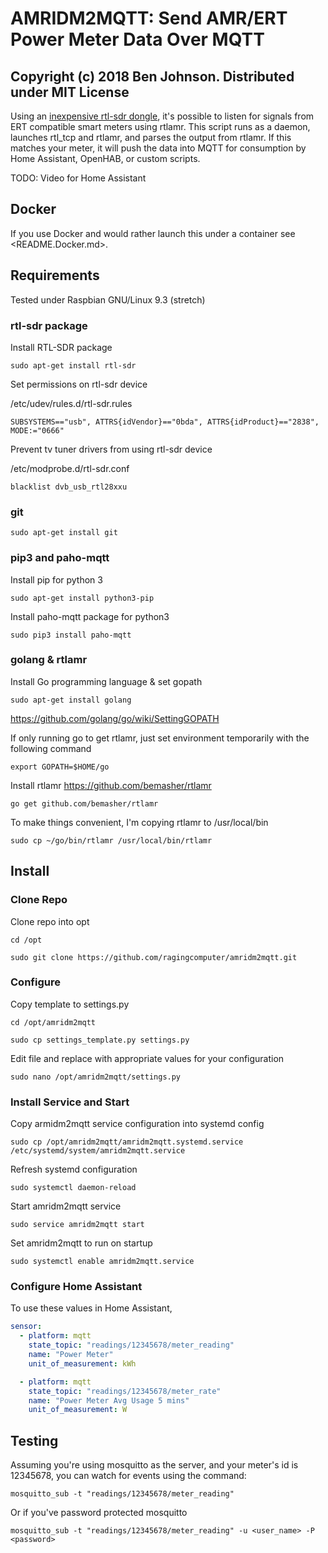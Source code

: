 # AMRIDM2MQTT: Send AMR/ERT Power Meter Data Over MQTT

## Copyright (c) 2018 Ben Johnson. Distributed under MIT License

Using an [inexpensive rtl-sdr dongle](https://www.amazon.com/s/ref=nb_sb_noss?field-keywords=RTL2832U), it's possible to listen for signals from ERT compatible smart meters using rtlamr. This script runs as a daemon, launches rtl_tcp and rtlamr, and parses the output from rtlamr. If this matches your meter, it will push the data into MQTT for consumption by Home Assistant, OpenHAB, or custom scripts.

TODO: Video for Home Assistant

## Docker

If you use Docker and would rather launch this under a container see <README.Docker.md>.

## Requirements

Tested under Raspbian GNU/Linux 9.3 (stretch)

### rtl-sdr package

Install RTL-SDR package

`sudo apt-get install rtl-sdr`

Set permissions on rtl-sdr device

/etc/udev/rules.d/rtl-sdr.rules

`SUBSYSTEMS=="usb", ATTRS{idVendor}=="0bda", ATTRS{idProduct}=="2838", MODE:="0666"`

Prevent tv tuner drivers from using rtl-sdr device

/etc/modprobe.d/rtl-sdr.conf

`blacklist dvb_usb_rtl28xxu`

### git

`sudo apt-get install git`

### pip3 and paho-mqtt

Install pip for python 3

`sudo apt-get install python3-pip`

Install paho-mqtt package for python3

`sudo pip3 install paho-mqtt`

### golang & rtlamr

Install Go programming language & set gopath

`sudo apt-get install golang`

<https://github.com/golang/go/wiki/SettingGOPATH>

If only running go to get rtlamr, just set environment temporarily with the following command

`export GOPATH=$HOME/go`

Install rtlamr <https://github.com/bemasher/rtlamr>

`go get github.com/bemasher/rtlamr`

To make things convenient, I'm copying rtlamr to /usr/local/bin

`sudo cp ~/go/bin/rtlamr /usr/local/bin/rtlamr`

## Install

### Clone Repo

Clone repo into opt

`cd /opt`

`sudo git clone https://github.com/ragingcomputer/amridm2mqtt.git`

### Configure

Copy template to settings.py

`cd /opt/amridm2mqtt`

`sudo cp settings_template.py settings.py`

Edit file and replace with appropriate values for your configuration

`sudo nano /opt/amridm2mqtt/settings.py`

### Install Service and Start

Copy armidm2mqtt service configuration into systemd config

`sudo cp /opt/amridm2mqtt/amridm2mqtt.systemd.service /etc/systemd/system/amridm2mqtt.service`

Refresh systemd configuration

`sudo systemctl daemon-reload`

Start amridm2mqtt service

`sudo service amridm2mqtt start`

Set amridm2mqtt to run on startup

`sudo systemctl enable amridm2mqtt.service`

### Configure Home Assistant

To use these values in Home Assistant,

```yaml
sensor:
  - platform: mqtt
    state_topic: "readings/12345678/meter_reading"
    name: "Power Meter"
    unit_of_measurement: kWh

  - platform: mqtt
    state_topic: "readings/12345678/meter_rate"
    name: "Power Meter Avg Usage 5 mins"
    unit_of_measurement: W
```

## Testing

Assuming you're using mosquitto as the server, and your meter's id is 12345678, you can watch for events using the command:

`mosquitto_sub -t "readings/12345678/meter_reading"`

Or if you've password protected mosquitto

`mosquitto_sub -t "readings/12345678/meter_reading" -u <user_name> -P <password>`
